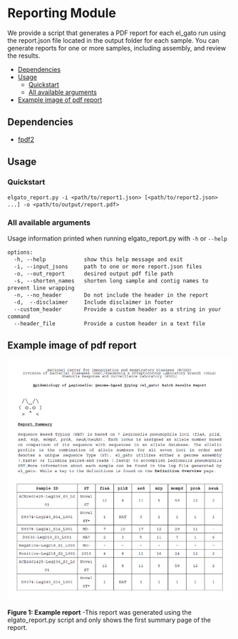 # Reporting Module  

We provide a script that generates a PDF report for each el_gato run using the report.json file located in the output folder for each sample. You can generate reports for one or more samples, including assembly, and review the results.

* [Dependencies](#dependencies)
* [Usage](#usage)
  * [Quickstart](#quickstart)
  * [All available arguments](#all-available-arguments)
* [Example image of pdf report](#example-image-of-pdf-report)

## Dependencies
  * [fpdf2](https://github.com/py-pdf/fpdf2)

## Usage

### Quickstart
```
elgato_report.py -i <path/to/report1.json> [<path/to/report2.json> ...] -o <path/to/output/report.pdf>
```

### All available arguments
Usage information printed when running elgato_report.py with `-h` or `--help`

```
options:
  -h, --help            show this help message and exit
  -i, --input_jsons     path to one or more report.json files
  -o, --out_report      desired output pdf file path
  -s, --shorten_names   shorten long sample and contig names to prevent line wrapping
  -n, --no_header       Do not include the header in the report
  -d,  --disclaimer     Include disclaimer in footer
  --custom_header       Provide a custom header as a string in your command
  --header_file         Provide a custom header in a text file
```

## Example image of pdf report

<p align="center">
  <img src="images/reportExample.png"  width="768" height: auto />
</p>

**Figure 1: Example report** -This report was generated using the elgato_report.py script and only shows the first summary page of the report. 

